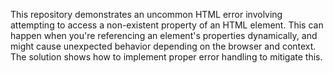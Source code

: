 This repository demonstrates an uncommon HTML error involving attempting to access a non-existent property of an HTML element.  This can happen when you're referencing an element's properties dynamically, and might cause unexpected behavior depending on the browser and context. The solution shows how to implement proper error handling to mitigate this.